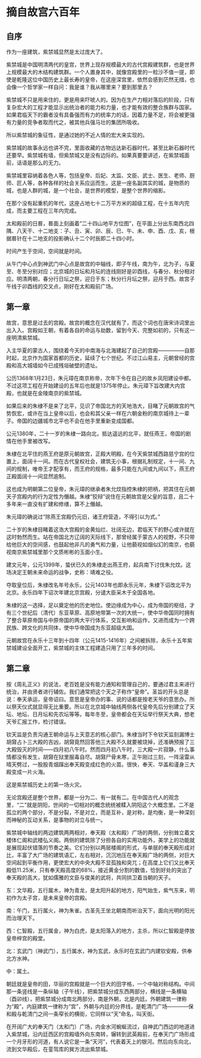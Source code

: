 # 摘自故宫六百年

## 自序

作为一座建筑，紫禁城显然是太过庞大了。

紫禁城是中国明清两代的皇宫，世界上现存规模最大的古代宫殿建筑群，也是世界上规模最大的木结构建筑群。一个人置身其中，就像宫殿里的一粒沙不值一提，即使是乾隆这位中国历史上最长寿的皇帝，在这座深宫里，依然会感到茫然无措，也会像一个哲学家一样自问：我是谁？我从哪里来？要到那里去？

紫禁城不只是用来住的，更是用来吓唬人的。因为在生产力相对落后的阶段，只有复杂宏大的工程才能显示出统治者的能力和力量，也才能有效的整合族群与国家。如果君临天下的霸者没有具备强而有力的统率力的话，因着力量不足，将会被更强有力量的竞争者取而代之，被其他兵强马壮的集团所吸收。

所以紫禁城的象征性，是通过她的不近人情的宏大来实现的。

紫禁城的故事永远也讲不完，里面收藏的古物远达新石器时代，甚至比新石器时代还要早。紫禁城有墙，但紫禁城又是没有边际的。如果真要要讲述，在紫禁城面前，话语是那么的无力。

紫禁城里容纳着各色人等，包括皇帝、后妃、太监、文臣、武士、医生、老师、厨师、匠人等，各种各样的社会关系应运而生。这是一座名副其实的城，是物质的城，也是人群的城，是一个社会，是世界的模型，是整个世界的缩影。

在那个没有起重机的年代，这座占地七十二万平方米的超级工程，在十五年内完成，而主要工程在三年内完成。

太和殿前的日晷，晷面上刻画着“二十四山地平方位图”，在平面上分出东南西北四隅、八天干、十二地支：子、丑、寅、卯、辰、巳、午、未、申、酉、戊、亥，根据晷针在十二地支的投影确认十二个时辰即二十四小时。

时间产生于空间，空间就是时间。

从午门中心点到神武门中心点是故宫的中轴线，即子午线，南为午，北为子，与夏至、冬至分别对应；北京城的日坛和月坛的连线刚好是卯酉线，与春分、秋分相对应。明清两朝，春分行日坛之祭，迎日于东；秋分行月坛之祭，迎月于西。故宫子午线于卯酉线的交叉点，刚好在太和殿前广场。

## 第一章

故宫，意思是过去的宫殿。故宫的概念在汉代就有了，而这个词也在唐宋诗词里出出入入。宫殿如王朝，有着各自的命运与劫数，留到今天、完整如初的，只有这一座明清紫禁城。

入主华夏的蒙古人，围绕着今天的中南海与北海建起了自己的宫殿—————自那时起，北京作为国家首都的历史，延续了七个世纪。不过江山易主，元朝曾经的宫殿和高大城墙如今已成残垣破壁的遗址。

公历1368年1月23日，朱元璋在南京称帝，次年下令在自己的故乡凤阳建设中都。不过这项工程在开始建设的五年后也就是1375年停止。朱元璋下旨改建大内宫殿，也就是在金陵南京的紫禁城。

如果后来的朱棣不是来了北平，见识了帝国北方的天地浩大，目睹了元朝故宫的气势恢宏，或许在当上皇帝以后，也会和其父亲一样在六朝金粉的南京城待上一辈子。帝国的边疆城市北平也不会在他手里重新变成国都。

公元1380年，二十一岁的朱棣一路向北，抵达遥远的北平，就任燕王，帝国的剧情在他手里被改写。

<!--这里再了解一下元故宫和明故宫的关系，第一章第二节-->

朱棣在北平住的燕王府是原元朝故宫，正殿大明殿，在今天紫禁城西路慈宁宫的位置上，面阔十一间。而在古代皇权社会，建筑无小事，根据礼制规定，十一间、九间的规制，唯帝王才配享有，而王府的规格，最多只能在九间或九间以下，燕王府正殿面阔十一间显然逾制。

这也成为明朝第二位皇帝，朱元璋的继承者朱允炆指控朱棣的把柄，把其住在元朝天子宫殿内的行为定性为僭越。朱棣“狡辩”说住在元朝故宫是父皇的旨意，且二十多年来一直没有扩建和修缮，算不上僭越。

朱元璋的确说过“除燕王宫殿仍元旧，诸王府营造，不得引以为式。”

二十岁的朱棣目睹着这浩大宫殿的金黄灿烂、壮阔无边，君临天下的野心或许就在这时勃然而生。站在帝国北方辽阔的天际线下，那曾经属于蒙古人的视野，不只带给他巨大的空间感，也鼓起他非凡的勇气和力量，让他藐视如烟似幻的南京，也藐视南京紫禁城里那个文质彬彬的玉面小生。

建文元年，公元1399年，蛰伏已久的朱棣走出燕王府，起兵南下讨伐朱允炆。这场决定王朝未来命运的战争，史称：靖难之役。

夺取皇位后，朱棣改名年号永乐，公元1403年也即永乐元年，朱棣下诏改北平为北京。永乐四年下诏次年建北京宫殿，分谴大臣采木于全国各地。

朱棣的这一选择，足以奠定他的历史地位。使边缘成为中心，成为帝国的枢纽，才有三个世纪后（清代）东亚草原、高原地带第一次的大统一，使中华帝国同时拥有了整合草原帝国与中原帝国的两大平行体系，交互影响和运作，又进而成为一个跨民族、跨文化的共同体，使中华帝国成为东亚超级大国。

元朝故宫在永乐十三年到十四年（公元1415-1416年）之间被拆除，永乐十五年紫禁城建设全面开工，紫禁城的主体工程建造只用了三年多的时间。

<!--第6节的建筑相关知识看后面要不要补充-->

## 第二章

按《周礼正义》的说法，老百姓是没有能力通知和管理自己的，要通过君主来进行统治，并由贤者进行辅佐。我们通常把这个天之子称作“皇帝”。圣旨的开头总是说：奉天承运，皇帝诏曰。意思是皇帝办的事、说的话都是按老天爷的意思办。所以祭天仪式就显得无比重要。所以在北京城中轴线两侧各代皇帝先后分别建立了天坛、地坛、日月坛和先农坛等等。每年冬至，皇帝都会在天坛举行祭天大典，想老天爷汇报工作，检讨错误。

钦天监是负责沟通王朝命运与上天意志的核心部门。朱棣当时下令钦天监刻漏博士胡奫占卜三大殿的吉凶，胡奫竟然回答他三大殿不久就要被烧掉，还准确预报了三大殿毁灭的时间——四月初八午时。然而四月初八午时，三大殿一片寂静，什么事情都没有发生，胡奫在狱里服毒自尽。胡奫尸骨未寒，正午刚过三刻，一阵滚雷从晴天劈过，一股股青烟蹿出奉天殿变成红色的火苗。很快，奉天、华盖和谨身三大殿变成一片火海。

这是紫禁城历史上的第一场火灾。


无论宫殿还是整个世界，都是一分为二、有一就有二。在中国古代人的观念里，“二"就是阴阳，世间的一切相对的概念统统被糅入阴阳这个大概念里。二不是孤立的两个部分，不是分裂，不是对立，而是互补，是对称，是均衡，是一种深刻而神秘的互动关系，是事物的对立与统一。

紫禁城中轴线的两边建筑两两相对，奉天殿（太和殿）广场的两侧，分别耸立着文楼体仁阁和武楼弘义阁。两侧的建筑除了分担各自的实用功能外，美学上的功能就是展现起伏错落的节奏之美。它们分别以两层楼阁的形式，与单层的奉天殿形成对比，丰富了大广场的建筑语汇，左右相对，沉沉地压在奉天殿广场的两侧，对巨大空间起到平衡作用，更使宏大的中央大殿不显孤独和突兀；在高度上它们又比奉天殿低11.25米，只有奉天殿高度的68%，接近黄金分割的数值，恰到好处的突出了奉天殿的高大，犹如儒雅的文臣与俊美的武将，共同拱卫着当朝的天子。

东：文华殿，五行属木，神为青龙，是太阳升起的地方，阳气始生，紫气东来，明初作为太子宫，是未来皇帝的宫殿。

南：午门，五行属火，神为朱雀。古圣先王坐北朝南而听治天下，面向光明的阳光而治理天下。

西：仁智殿，五行属金，神为白虎，是太阳落入的地方，主杀，所以仁智殿是停放皇帝梓宫的殿堂。

北：玄武门（神武门），五行属水，神为玄武，永乐时在玄武门内建钦安殿，供奉北方水神。

中：属土。


朝廷就是皇帝的田，华丽的宫殿就是一个巨大的田字格，一个中轴对称结构。中间那一条竖线是一条纵轴（子午线），把紫禁城分成东西两部分，横线是一条横轴（酉卯线），把紫禁城分成南北两部分，南是外朝，北是内廷。外朝建筑一律称为“殿”，内庭建筑一律称为“宫”，外朝与内廷的分界线，是乾清门广场————保和殿与乾清门之间一条窄长的横街，它同样以“天”命名，叫天街。

在开阔广大的奉天门（太和门）广场，内金水河蜿蜒流过，自神武门西边的地道进入紫禁城，沿内廷西区的宫殿墙外向东南转，辗转到武英殿前，在奉天门广场形成一个月牙形的河道，有人说它是一条“天河”，代表着天上的银河。然后向东向北，流到文华殿后，在銮驾库的巽方流出紫禁城。
